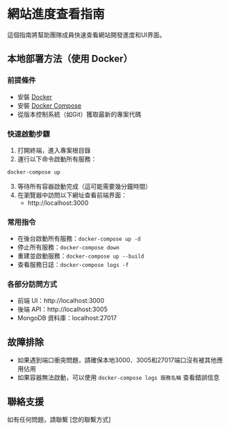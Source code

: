 # 網站進度查看指南

這個指南將幫助團隊成員快速查看網站開發進度和UI界面。

## 本地部署方法（使用 Docker）

### 前提條件

- 安裝 [Docker](https://docs.docker.com/get-docker/)
- 安裝 [Docker Compose](https://docs.docker.com/compose/install/)
- 從版本控制系統（如Git）獲取最新的專案代碼

### 快速啟動步驟

1. 打開終端，進入專案根目錄
2. 運行以下命令啟動所有服務：

```bash
docker-compose up
```

3. 等待所有容器啟動完成（這可能需要幾分鐘時間）
4. 在瀏覽器中訪問以下網址查看前端界面：
   - http://localhost:3000

### 常用指令

- 在後台啟動所有服務：`docker-compose up -d`
- 停止所有服務：`docker-compose down`
- 重建並啟動服務：`docker-compose up --build`
- 查看服務日誌：`docker-compose logs -f`

### 各部分訪問方式

- 前端 UI：http://localhost:3000
- 後端 API：http://localhost:3005
- MongoDB 資料庫：localhost:27017

## 故障排除

- 如果遇到端口衝突問題，請確保本地3000、3005和27017端口沒有被其他應用佔用
- 如果容器無法啟動，可以使用 `docker-compose logs 服務名稱` 查看錯誤信息

## 聯絡支援

如有任何問題，請聯繫 [您的聯繫方式]